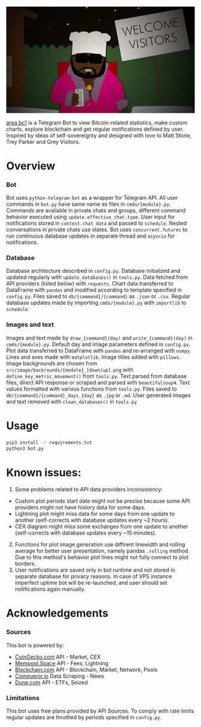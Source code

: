 ![welcome](https://github.com/etchedheadplate/area-bc1/blob/master/welcome.png)

[area bc1](https://t.me/area_bc1_bot) is a Telegram Bot to view Bitcoin-related statistics, make custom charts, explore blockchain and get regular notifications defined by user. Inspired by ideas of self-sovereignty and designed with love to Matt Stone, Trey Parker and Grey Visitors.

# Overview
### Bot
Bot uses `python-telegram-bot` as a wrapper for Telegram API.  All user commands in `bot.py`  have same name as files in `cmds/{module}.py`. Commands are available in private chats and groups, different command behavior executed using `update.effective_chat.type`. User input for notifications stored in `context.chat_data` and passed to `schedule`. Nested conversations in private chats use states. Bot uses `concurrent.futures` to run continuous database updates in separate thread and `asyncio` for notifications.
### Database
Database architecture described in `config.py`. Database initialized and updated regularly with `update_databases()` in `tools.py`. Data fetched from API providers (listed below) with `requests`. Chart data transferred to DataFrame with `pandas` and modified according to template specified in `config.py`. Files saved to `db/{command}/{command}` as `.json` or `.csv`. Regular database updates made by importing `cmds/{module}.py` with `importlib` to `schedule`.
### Images and text
Images and text made by `draw_{command}(day)` and  `write_{command}(day)` in `cmds/{module}.py`. Default day and image parameters defined in `config.py`. Plot data transferred to DataFrame with `pandas` and re-arranged with `numpy`. Lines and axes made with `matplotlib`. Image titles added with `pillows`. Image backgrounds are chosen from `src/image/backrounds/{module}_[down|up].png` with `define_key_metric_movement()` from `tools.py`. Text parsed from database files, direct API response or scraped and parsed with `beautifulsoup4`.  Text values formatted with various functions from `tools.py`. Files saved to `db/{command}/{command}_days_{day}` as `.jpg` or `.md`. User generated images and text removed with `clean_databases()` in `tools.py`

# Usage
```bash
pip3 install -r requirements.txt
python3 bot.py
```

# Known issues:
1. Some problems related to API data providers inconsistency:
- Custom plot periods start date might not be precise because some API providers might not have history data for some days.
- Lightning plot might miss data for some days from one update to another (self-corrects with database updates every ~2 hours).
- CEX diagram might miss some exchanges from one update to another (self-corrects with database updates every ~15 minutes).
2. Functions for plot image generation use diffirent linewidth and rolling average for better user presentation, namely pandas `.rolling` method. Due to this method's behavior plot lines might not fully connect to plot borders.
3. User notifications are saved only in bot runtime and not stored in separate database for privacy reasons. In case of VPS instance imperfect uptime bot will be re-launched, and user should set notifications again manually.

# Acknowledgements
### Sources
This bot is powered by:
- [CoinGecko.com](https://www.coingecko.com/) API - Market, CEX
- [Mempool.Space](https://mempool.space/) API - Fees, Lightning
- [Blockchain.com](https://www.blockchain.com/) API - Blockchain, Market, Network, Pools
- [Coinqueror.io](https://coinqueror.io/) Data Scraping - News
- [Dune.com](https://dune.com/) API - ETFs, Seized
### Limitations
This bot uses free plans provided by API Sources. To comply with rate limits regular updates are throttled by periods specified in `config.py`.